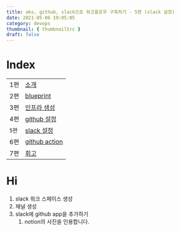 ```yaml
---
title: aks, github, slack으로 워크플로우 구축하기 - 5편 (slack 설정)
date: 2021-05-06 19:05:05
category: devops
thumbnail: { thumbnailSrc }
draft: false
---
```


# Index

|       |                                                            |
| ----- | ---------------------------------------------------------- |
| 1편   | [소개](/devops/workflows-with-aks-github-slack-1)          |
| 2편   | [blueprint](/devops/workflows-with-aks-github-slack-2)     |
| 3편   | [인프라 생성](/devops/workflows-with-aks-github-slack-3)   |
| 4편   | [github 설정](/devops/workflows-with-aks-github-slack-4)   |
| `5편` | [slack 설정](/devops/workflows-with-aks-github-slack-5)    |
| 6편   | [github action](/devops/workflows-with-aks-github-slack-6) |
| 7편   | [회고](/devops/workflows-with-aks-github-slack-7)          |

# Hi

1. slack 워크 스페이스 생성
2. 채널 생성
3. slack에 github app을 추가하기
   1. notion의 사진을 인용합니다.
